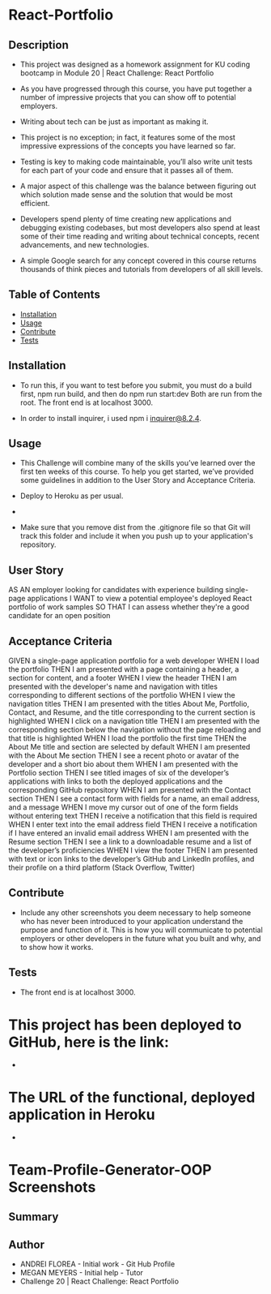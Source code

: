 # React-Portfolio

 


 ## Description 

- This project was designed as a homework assignment for KU coding bootcamp in Module 20 | React Challenge: React Portfolio

- As you have progressed through this course, you have put together a number of impressive projects that you can show off to potential employers.

-  Writing about tech can be just as important as making it.

- This project is no exception; in fact, it features some of the most impressive expressions of the concepts you have learned so far.

- Testing is key to making code maintainable, you’ll also write unit tests for each part of your code and ensure that it passes all of them.

- A major aspect of this challenge was the balance between figuring out which solution made sense and the solution that would be most efficient.

- Developers spend plenty of time creating new applications and debugging existing codebases, but most developers also spend at least some of their time reading and writing about technical concepts, recent advancements, and new technologies.

- A simple Google search for any concept covered in this course returns thousands of think pieces and tutorials from developers of all skill levels.



 ## Table of Contents

  - [Installation](#installation)
  - [Usage](#usage)
  - [Contribute](#contribute)
  - [Tests](#tests)
 
 
 
 ## Installation

  - To run this, if you want to test before you submit, you must do a build first, npm run build, and then do npm run start:dev 
Both are run from the root. The front end is at localhost 3000.

- In order to install inquirer, i used npm i inquirer@8.2.4.




## Usage

  - This Challenge will combine many of the skills you’ve learned over the first ten weeks of this course. To help you get started, we’ve provided some guidelines in addition to the User Story and Acceptance Criteria.
  

  - Deploy to Heroku as per usual. 


-  

  - Make sure that you remove dist from the .gitignore file so that Git will track this folder and include it when you push up to your application's repository.
  




## User Story
AS AN employer looking for candidates with experience building single-page applications
I WANT to view a potential employee's deployed React portfolio of work samples
SO THAT I can assess whether they're a good candidate for an open position

## Acceptance Criteria

GIVEN a single-page application portfolio for a web developer
WHEN I load the portfolio
THEN I am presented with a page containing a header, a section for content, and a footer
WHEN I view the header
THEN I am presented with the developer's name and navigation with titles corresponding to different sections of the portfolio
WHEN I view the navigation titles
THEN I am presented with the titles About Me, Portfolio, Contact, and Resume, and the title corresponding to the current section is highlighted
WHEN I click on a navigation title
THEN I am presented with the corresponding section below the navigation without the page reloading and that title is highlighted
WHEN I load the portfolio the first time
THEN the About Me title and section are selected by default
WHEN I am presented with the About Me section
THEN I see a recent photo or avatar of the developer and a short bio about them
WHEN I am presented with the Portfolio section
THEN I see titled images of six of the developer’s applications with links to both the deployed applications and the corresponding GitHub repository
WHEN I am presented with the Contact section
THEN I see a contact form with fields for a name, an email address, and a message
WHEN I move my cursor out of one of the form fields without entering text
THEN I receive a notification that this field is required
WHEN I enter text into the email address field
THEN I receive a notification if I have entered an invalid email address
WHEN I am presented with the Resume section
THEN I see a link to a downloadable resume and a list of the developer’s proficiencies
WHEN I view the footer
THEN I am presented with text or icon links to the developer’s GitHub and LinkedIn profiles, and their profile on a third platform (Stack Overflow, Twitter) 

 ## Contribute 

 
 - Include any other screenshots you deem necessary to help someone who has never been introduced to your application understand the purpose and function of it. This is how you will communicate to potential employers or other developers in the future what you built and why, and to show how it works.


## Tests

  
  - The front end is at localhost 3000.

 

  # This project has been deployed to GitHub, here is the link:

  * 


  # The URL of the functional, deployed application in Heroku
  
  * 


  # Team-Profile-Generator-OOP Screenshots
 


## Summary

 





## Author
 * ANDREI FLOREA - Initial work - Git Hub Profile
 * MEGAN MEYERS - Initial help - Tutor
 * Challenge 20 | React Challenge: React Portfolio
